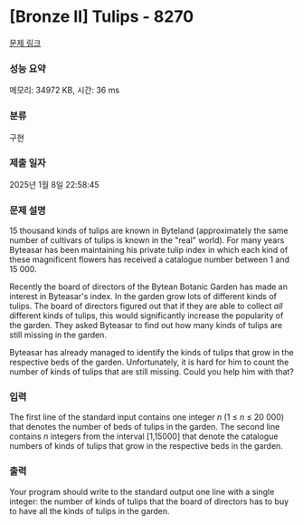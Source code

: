 # [Bronze II] Tulips - 8270 

[문제 링크](https://www.acmicpc.net/problem/8270) 

### 성능 요약

메모리: 34972 KB, 시간: 36 ms

### 분류

구현

### 제출 일자

2025년 1월 8일 22:58:45

### 문제 설명

<p>15 thousand kinds of tulips are known in Byteland (approximately the same number of cultivars of tulips is known in the "real" world). For many years Byteasar has been maintaining his private tulip index in which each kind of these magnificent flowers has received a catalogue number between 1 and 15 000.</p>

<p>Recently the board of directors of the Bytean Botanic Garden has made an interest in Byteasar's index. In the garden grow lots of different kinds of tulips. The board of directors figured out that if they are able to collect <i>all</i> different kinds of tulips, this would significantly increase the popularity of the garden. They asked Byteasar to find out how many kinds of tulips are still missing in the garden.</p>

<p>Byteasar has already managed to identify the kinds of tulips that grow in the respective beds of the garden. Unfortunately, it is hard for him to count the number of kinds of tulips that are still missing. Could you help him with that?</p>

### 입력 

 <p>The first line of the standard input contains one integer <em>n</em> (1 ≤ <em>n</em> ≤ 20 000) that denotes the number of beds of tulips in the garden. The second line contains <em>n</em> integers from the interval [1,15000] that denote the catalogue numbers of kinds of tulips that grow in the respective beds in the garden.</p>

### 출력 

 <p>Your program should write to the standard output one line with a single integer: the number of kinds of tulips that the board of directors has to buy to have all the kinds of tulips in the garden.</p>

